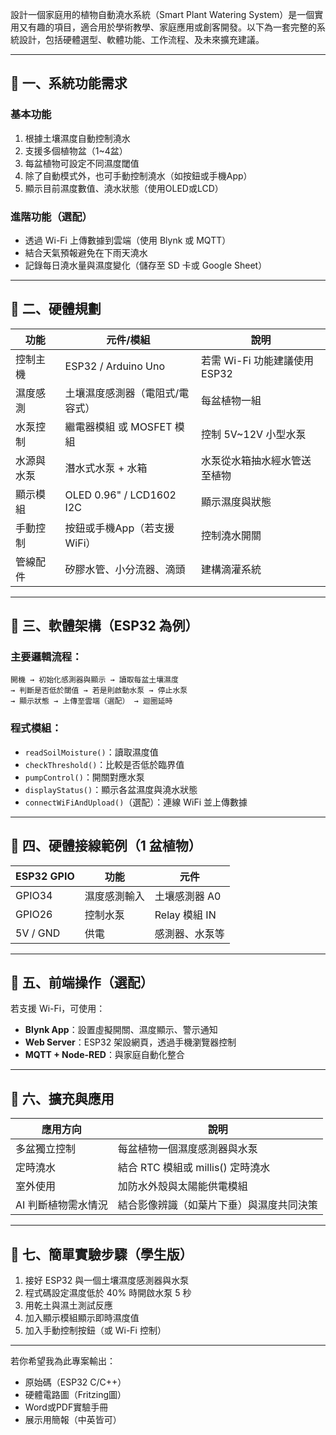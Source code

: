 設計一個家庭用的植物自動澆水系統（Smart Plant Watering System）是一個實用又有趣的項目，適合用於學術教學、家庭應用或創客開發。以下為一套完整的系統設計，包括硬體選型、軟體功能、工作流程、及未來擴充建議。

---

## 🌱 一、系統功能需求

### 基本功能

1. 根據土壤濕度自動控制澆水
2. 支援多個植物盆（1\~4盆）
3. 每盆植物可設定不同濕度閾值
4. 除了自動模式外，也可手動控制澆水（如按鈕或手機App）
5. 顯示目前濕度數值、澆水狀態（使用OLED或LCD）

### 進階功能（選配）

* 透過 Wi-Fi 上傳數據到雲端（使用 Blynk 或 MQTT）
* 結合天氣預報避免在下雨天澆水
* 記錄每日澆水量與濕度變化（儲存至 SD 卡或 Google Sheet）

---

## 🧰 二、硬體規劃

| 功能    | 元件/模組                    | 說明                    |
| ----- | ------------------------ | --------------------- |
| 控制主機  | ESP32 / Arduino Uno      | 若需 Wi-Fi 功能建議使用 ESP32 |
| 濕度感測  | 土壤濕度感測器（電阻式/電容式）         | 每盆植物一組                |
| 水泵控制  | 繼電器模組 或 MOSFET 模組        | 控制 5V\~12V 小型水泵       |
| 水源與水泵 | 潛水式水泵 + 水箱               | 水泵從水箱抽水經水管送至植物        |
| 顯示模組  | OLED 0.96" / LCD1602 I2C | 顯示濕度與狀態               |
| 手動控制  | 按鈕或手機App（若支援WiFi）        | 控制澆水開關                |
| 管線配件  | 矽膠水管、小分流器、滴頭             | 建構滴灌系統                |

---

## 🧠 三、軟體架構（ESP32 為例）

### 主要邏輯流程：

```text
開機 → 初始化感測器與顯示 → 讀取每盆土壤濕度
→ 判斷是否低於閾值 → 若是則啟動水泵 → 停止水泵
→ 顯示狀態 → 上傳至雲端（選配） → 迴圈延時
```

### 程式模組：

* `readSoilMoisture()`：讀取濕度值
* `checkThreshold()`：比較是否低於臨界值
* `pumpControl()`：開關對應水泵
* `displayStatus()`：顯示各盆濕度與澆水狀態
* `connectWiFiAndUpload()`（選配）：連線 WiFi 並上傳數據

---

## 🔧 四、硬體接線範例（1 盆植物）

| ESP32 GPIO | 功能     | 元件          |
| ---------- | ------ | ----------- |
| GPIO34     | 濕度感測輸入 | 土壤感測器 A0    |
| GPIO26     | 控制水泵   | Relay 模組 IN |
| 5V / GND   | 供電     | 感測器、水泵等     |

---

## 📱 五、前端操作（選配）

若支援 Wi-Fi，可使用：

* **Blynk App**：設置虛擬開關、濕度顯示、警示通知
* **Web Server**：ESP32 架設網頁，透過手機瀏覽器控制
* **MQTT + Node-RED**：與家庭自動化整合

---

## 🔮 六、擴充與應用

| 應用方向        | 說明                       |
| ----------- | ------------------------ |
| 多盆獨立控制      | 每盆植物一個濕度感測器與水泵           |
| 定時澆水        | 結合 RTC 模組或 millis() 定時澆水 |
| 室外使用        | 加防水外殼與太陽能供電模組            |
| AI 判斷植物需水情況 | 結合影像辨識（如葉片下垂）與濕度共同決策     |

---

## 📝 七、簡單實驗步驟（學生版）

1. 接好 ESP32 與一個土壤濕度感測器與水泵
2. 程式碼設定濕度低於 40% 時開啟水泵 5 秒
3. 用乾土與濕土測試反應
4. 加入顯示模組顯示即時濕度值
5. 加入手動控制按鈕（或 Wi-Fi 控制）

---

若你希望我為此專案輸出：

* 原始碼（ESP32 C/C++）
* 硬體電路圖（Fritzing圖）
* Word或PDF實驗手冊
* 展示用簡報（中英皆可）

